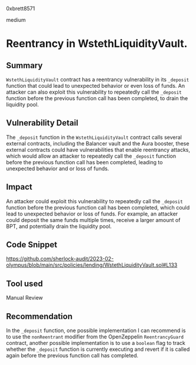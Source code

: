 0xbrett8571

medium

# Reentrancy in WstethLiquidityVault.

## Summary
`WstethLiquidityVault` contract has a reentrancy vulnerability in its `_deposit` function that could lead to unexpected behavior or even loss of funds. An attacker can also exploit this vulnerability to repeatedly call the `_deposit` function before the previous function call has been completed, to drain the liquidity pool.

## Vulnerability Detail
The `_deposit` function in the `WstethLiquidityVault` contract calls several external contracts, including the Balancer vault and the Aura booster, these external contracts could have vulnerabilities that enable reentrancy attacks, which would allow an attacker to repeatedly call the `_deposit` function before the previous function call has been completed, leading to unexpected behavior and or loss of funds.

## Impact
An attacker could exploit this vulnerability to repeatedly call the `_deposit` function before the previous function call has been completed, which could lead to unexpected behavior or loss of funds. For example, an attacker could deposit the same funds multiple times, receive a larger amount of BPT, and potentially drain the liquidity pool.

## Code Snippet
https://github.com/sherlock-audit/2023-02-olympus/blob/main/src/policies/lending/WstethLiquidityVault.sol#L133

## Tool used

Manual Review

## Recommendation
In the `_deposit` function, one possible implementation I can recommend is to use the `nonReentrant` modifier from the OpenZeppelin `ReentrancyGuard` contract, another possible implementation is to use a `boolean` flag to track whether the `_deposit` function is currently executing and revert if it is called again before the previous function call has completed.